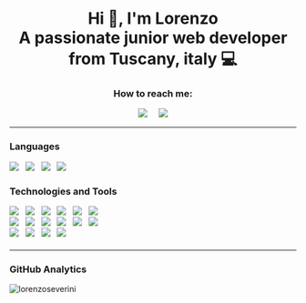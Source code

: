 <div align=center>
    <h1 style="border-bottom: none; margin-bottom:0;">Hi 🤠, I'm Lorenzo
      <br>A passionate junior web developer from Tuscany, italy 💻
  </h1>
    <h3>How to reach me:</h3>
    <a href="https://www.linkedin.com/in/lorenzo-severini-3ba522249/"><img src="https://img.shields.io/badge/-LinkedIn-0077B5?logo=LinkedIn&logoColor=white&style=for-the-badge"/></a>&nbsp;&nbsp;&nbsp;&nbsp;
    <a href="mailto:lorenzo.seve98@gmail.com"><img src="https://img.shields.io/badge/-Gmail-EA4335?logo=Gmail&logoColor=white&style=for-the-badge"/></a>
</div>

<hr>

<div style="margin-bottom: 20px">
    <h3>Languages</h3>
    <img src="https://img.shields.io/badge/-HTML5-E34F26?logo=html5&logoColor=white&style=for-the-badge"/>&nbsp;&nbsp;
    <img src="https://img.shields.io/badge/-CSS-1572B6?logo=css3&logoColor=white&style=for-the-badge"/>&nbsp;&nbsp;
    <img src="https://img.shields.io/badge/-JavaScript-F7DF1E?logo=javaScript&logoColor=222&style=for-the-badge"/>&nbsp;&nbsp;
    <img src="https://img.shields.io/badge/-PHP-777BB4?logo=php&logoColor=white&style=for-the-badge"/>&nbsp;&nbsp;
</div>

<div style="margin-bottom: 20px">
    <h3>Technologies and Tools</h3>
    <img src="https://img.shields.io/badge/-Vue.js-4FC08D?logo=Vue.js&logoColor=white&style=for-the-badge"/>&nbsp;&nbsp;
    <img src="https://img.shields.io/badge/-jQuery-0769AD?logo=jQuery&logoColor=white&style=for-the-badge"/>&nbsp;&nbsp;
    <img src="https://img.shields.io/badge/-Sass-CC6699?logo=Sass&logoColor=white&style=for-the-badge"/>&nbsp;&nbsp;
    <img src="https://img.shields.io/badge/-Bootstrap-7952B3?logo=Bootstrap&logoColor=white&style=for-the-badge"/>&nbsp;&nbsp;
    <img src="https://img.shields.io/badge/-MySQL-4479A1?logo=MySQL&logoColor=white&style=for-the-badge"/>&nbsp;&nbsp;
    <img src="https://img.shields.io/badge/-REST API-3884FF?&style=for-the-badge"/>
    <br>
    <img src="https://img.shields.io/badge/-Laravel-FF2D20?logo=Laravel&logoColor=white&style=for-the-badge"/>&nbsp;&nbsp;
    <img src="https://img.shields.io/badge/-Blade-BE3939?&style=for-the-badge"/>&nbsp;&nbsp;
    <img src="https://img.shields.io/badge/-NPM-CB3837?logo=NPM&logoColor=white&style=for-the-badge"/>&nbsp;&nbsp;
    <img src="https://img.shields.io/badge/-Git-F05032?logo=Git&logoColor=white&style=for-the-badge"/>&nbsp;&nbsp;
    <img src="https://img.shields.io/badge/-GitHub-181717?logo=GitHub&logoColor=white&style=for-the-badge"/>&nbsp;&nbsp;
    <img src="https://img.shields.io/badge/-Composer-885630?logo=Composer&logoColor=white&style=for-the-badge"/>
    <br>
    <img src="https://img.shields.io/badge/-GitKraken-179287?logo=GitKraken&logoColor=white&style=for-the-badge"/>&nbsp;&nbsp;
    <img src="https://img.shields.io/badge/-Postman-FF6C37?logo=Postman&logoColor=white&style=for-the-badge"/>&nbsp;&nbsp;
    <img src="https://img.shields.io/badge/-Mamp-FB7A24?logo=MAMP&logoColor=white&style=for-the-badge"/>&nbsp;&nbsp;
    <img src="https://img.shields.io/badge/-Visual Studio Code-007ACC?logo=Visual-Studio-Code&logoColor=white&style=for-the-badge"/>&nbsp;&nbsp;
</div>

<hr>

<div>
  <h3>GitHub Analytics</h3>
  <p><img align="left" src="https://github-readme-stats.vercel.app/api/top-langs?username=lorenzoseverini&show_icons=true&locale=en&layout=compact" alt="lorenzoseverini" /></p>
</div>
